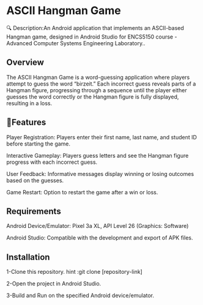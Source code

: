 
#  ASCII Hangman Game

🔍 Description:An Android application that implements an ASCII-based Hangman game, designed in Android Studio for ENCS5150 course - Advanced Computer Systems Engineering Laboratory..
## Overview
The ASCII Hangman Game is a word-guessing application where players attempt to guess the word “birzeit.” Each incorrect guess reveals parts of a Hangman figure, progressing through a sequence until the player either guesses the word correctly or the Hangman figure is fully displayed, resulting in a loss.
## 🎯Features
Player Registration: Players enter their first name, last name, and student ID before starting the game.

Interactive Gameplay: Players guess letters and see the Hangman figure progress with each incorrect guess.

User Feedback: Informative messages display winning or losing outcomes based on the guesses.

Game Restart: Option to restart the game after a win or loss.

## Requirements
Android Device/Emulator: Pixel 3a XL, API Level 26 (Graphics: Software)

Android Studio: Compatible with the development and export of APK files.
## Installation
1-Clone this repository.
hint :git clone [repository-link]

2-Open the project in Android Studio.

3-Build and Run on the specified Android device/emulator.
